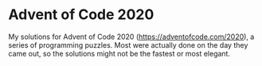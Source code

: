 # Advent of Code 2020
My solutions for Advent of Code 2020 (https://adventofcode.com/2020), a series of programming puzzles. Most were actually done on the day they came out, so the solutions might not be the fastest or most elegant.
